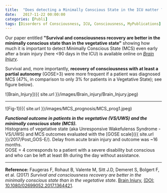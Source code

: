 ```yaml
---
title:  "Does detecting a Minimally Conscious State in the ICU matter ?"
date:   2017-11-22 00:00:00
categories: [Publi]
tags: [Disorders of Consciousness, ICU, Consciousness, MyPublications]
---
```


Our paper entitled **"Survival and consciousness recovery are better in the minimally conscious state than in the vegetative state"** showing how much it is important to detect Minimally Conscious State (MCS) even early after a brain injury (here <90 days in the ICU) is available online on [*Brain Injury*](http://www.tandfonline.com.gate2.inist.fr/doi/full/10.1080/02699052.2017.1364421).  


Survival and, more importantly, **recovery of consciousness with at least a partial autonomy** (GOSE>3) were more frequent if a patient was diagnosed MCS (47%, in comparison to only 3% for patients in a Vegetative State); see figure below).

![Brain_Injury]({{ site.url }}/images/Brain_injury/Brain_Injury.jpeg)

___

![Fig-1]({{ site.url }}/images/MCS_prognosis/MCS_prog1.jpeg)

***Functional outcome in patients in the vegetative (VS/UWS) and the minimally conscious state (MCS).***   
Histograms of vegetative state (aka Unresponsive Wakefulenss Syndrome - VS/UWS) and MCS outcomes evaluated with the [GOSE scale]({{ site.url }}/2017/Post_GOS-E/).
Delay from acute brain injury and outcome was ~16 months.  
GOSE = 4 corresponds to a patient with a severe disability but conscious and who can be left at least 8h during the day without assistance.

---

**Reference:** Faugeras F, Rohaut B, Valente M, Sitt J.D, Demeret S, Bolgert F, et al. (2017) *Survival and consciousness recovery are better in the minimally conscious state than in the vegetative state*. [Brain Injury](http://www.tandfonline.com.gate2.inist.fr/doi/full/10.1080/02699052.2017.1364421), [(DOI: 10.1080/02699052.2017.1364421](https://doi.org/10.1080/02699052.2017.1364421).




<script type="text/javascript">
  reddit_url = "https://doi.org/10.1080/02699052.2017.1364421";
  reddit_title = "Survival and consciousness recovery are better in the minimally conscious state than in the vegetative state";
  reddit_newwindow='1';
</script>
<script type="text/javascript" src="//www.redditstatic.com/button/button3.js"></script>


<script type='text/javascript' src='https://d1bxh8uas1mnw7.cloudfront.net/assets/embed.js'></script>
<div data-badge-popover="right" class='altmetric-embed' data-badge-type='donut' data-hide-less-than='1' data-doi="/10.1080/02699052.2017.1364421"></div>
